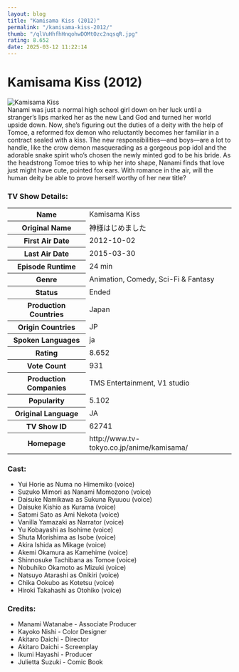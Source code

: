 ```yaml
---
layout: blog
title: "Kamisama Kiss (2012)"
permalink: "/kamisama-kiss-2012/"
thumb: "/qlVuHhfhHnqohwDOMtOzc2nqsqR.jpg"
rating: 8.652
date: 2025-03-12 11:22:14
---
```

<h1 class="title">Kamisama Kiss (2012)</h1><div class="poster"><img src="{{ site.imglink }}/qlVuHhfhHnqohwDOMtOzc2nqsqR.jpg" class="img-fluid my-3" alt="Kamisama Kiss"/></div><div class="plot">Nanami was just a normal high school girl down on her luck until a stranger’s lips marked her as the new Land God and turned her world upside down. Now, she’s figuring out the duties of a deity with the help of Tomoe, a reformed fox demon who reluctantly becomes her familiar in a contract sealed with a kiss. The new responsibilities—and boys—are a lot to handle, like the crow demon masquerading as a gorgeous pop idol and the adorable snake spirit who’s chosen the newly minted god to be his bride. As the headstrong Tomoe tries to whip her into shape, Nanami finds that love just might have cute, pointed fox ears. With romance in the air, will the human deity be able to prove herself worthy of her new title?</div><h3>TV Show Details:</h3><table class="table table-bordered details"><tr><th>Name</th><td>Kamisama Kiss</td></tr><tr><th>Original Name</th><td>神様はじめました</td></tr><tr><th>First Air Date</th><td>2012-10-02</td></tr><tr><th>Last Air Date</th><td>2015-03-30</td></tr><tr><th>Episode Runtime</th><td>24 min</td></tr><tr><th>Genre</th><td>Animation, Comedy, Sci-Fi & Fantasy</td></tr><tr><th>Status</th><td>Ended</td></tr><tr><th>Production Countries</th><td>Japan</td></tr><tr><th>Origin Countries</th><td>JP</td></tr><tr><th>Spoken Languages</th><td>ja</td></tr><tr><th>Rating</th><td>8.652</td></tr><tr><th>Vote Count</th><td>931</td></tr><tr><th>Production Companies</th><td>TMS Entertainment, V1 studio</td></tr><tr><th>Popularity</th><td>5.102</td></tr><tr><th>Original Language</th><td>JA</td></tr><tr><th>TV Show ID</th><td>62741</td></tr><tr><th>Homepage</th><td>http://www.tv-tokyo.co.jp/anime/kamisama/</td></tr></table><h3>Cast:</h3><ul class="list-group cast"><li>Yui Horie as Numa no Himemiko (voice)</li><li>Suzuko Mimori as Nanami Momozono (voice)</li><li>Daisuke Namikawa as Sukuna Ryuuou (voice)</li><li>Daisuke Kishio as Kurama (voice)</li><li>Satomi Sato as Ami Nekota (voice)</li><li>Vanilla Yamazaki as Narrator (voice)</li><li>Yu Kobayashi as Isohime (voice)</li><li>Shuta Morishima as Isobe (voice)</li><li>Akira Ishida as Mikage (voice)</li><li>Akemi Okamura as Kamehime (voice)</li><li>Shinnosuke Tachibana as Tomoe (voice)</li><li>Nobuhiko Okamoto as Mizuki (voice)</li><li>Natsuyo Atarashi as Onikiri (voice)</li><li>Chika Ookubo as Kotetsu (voice)</li><li>Hiroki Takahashi as Otohiko (voice)</li></ul><h3>Credits:</h3><ul class="list-group crew"><li>Manami Watanabe - Associate Producer</li><li>Kayoko Nishi - Color Designer</li><li>Akitaro Daichi - Director</li><li>Akitaro Daichi - Screenplay</li><li>Ikumi Hayashi - Producer</li><li>Julietta Suzuki - Comic Book</li></ul>